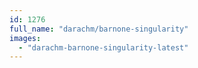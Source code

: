 ```yaml
---
id: 1276
full_name: "darachm/barnone-singularity"
images: 
  - "darachm-barnone-singularity-latest"
---
```

